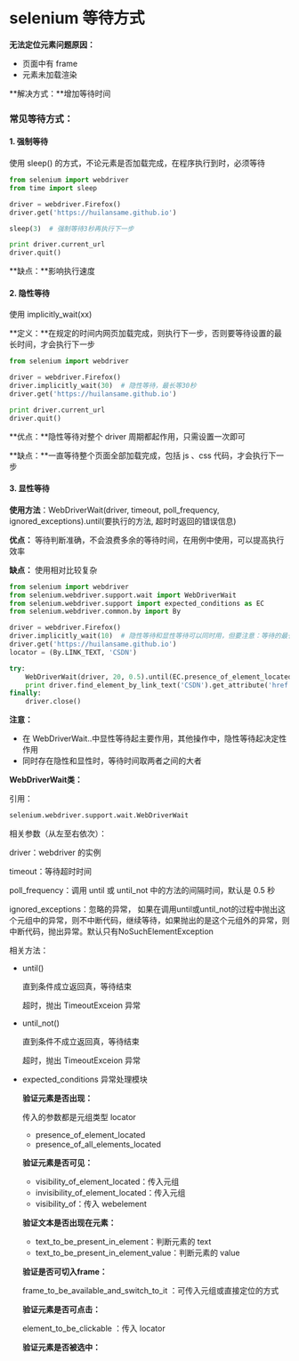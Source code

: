 # selenium 等待方式

**无法定位元素问题原因：**

+ 页面中有 frame
+ 元素未加载渲染

**解决方式：**增加等待时间

### 常见等待方式：

#### 1. 强制等待

使用 sleep() 的方式，不论元素是否加载完成，在程序执行到时，必须等待

```python
from selenium import webdriver
from time import sleep

driver = webdriver.Firefox()
driver.get('https://huilansame.github.io')

sleep(3)  # 强制等待3秒再执行下一步

print driver.current_url
driver.quit()

```

**缺点：**影响执行速度

#### 2. 隐性等待

使用  implicitly_wait(xx)  

**定义：**在规定的时间内网页加载完成，则执行下一步，否则要等待设置的最长时间，才会执行下一步

```python
from selenium import webdriver

driver = webdriver.Firefox()
driver.implicitly_wait(30)  # 隐性等待，最长等30秒
driver.get('https://huilansame.github.io')

print driver.current_url
driver.quit()
```

**优点：**隐性等待对整个 driver 周期都起作用，只需设置一次即可

**缺点：**一直等待整个页面全部加载完成，包括 js 、css 代码，才会执行下一步

#### 3. 显性等待

**使用方法**：WebDriverWait(driver, timeout, poll_frequency, ignored_exceptions).until(要执行的方法, 超时时返回的错误信息) 

**优点：** 等待判断准确，不会浪费多余的等待时间，在用例中使用，可以提高执行效率 

**缺点：** 使用相对比较复杂 

```python
from selenium import webdriver
from selenium.webdriver.support.wait import WebDriverWait
from selenium.webdriver.support import expected_conditions as EC
from selenium.webdriver.common.by import By

driver = webdriver.Firefox()
driver.implicitly_wait(10)  # 隐性等待和显性等待可以同时用，但要注意：等待的最长时间取两者之中的大者
driver.get('https://huilansame.github.io')
locator = (By.LINK_TEXT, 'CSDN')

try:
    WebDriverWait(driver, 20, 0.5).until(EC.presence_of_element_located(locator))
    print driver.find_element_by_link_text('CSDN').get_attribute('href')
finally:
    driver.close()
```

**注意：**

+ 在  WebDriverWait..中显性等待起主要作用，其他操作中，隐性等待起决定性作用
+ 同时存在隐性和显性时，等待时间取两者之间的大者

**WebDriverWait类：**

引用：

```python
selenium.webdriver.support.wait.WebDriverWait
```

相关参数（从左至右依次）：

driver：webdriver 的实例

timeout：等待超时时间

poll_frequency：调用 until 或 until_not 中的方法的间隔时间，默认是 0.5 秒

ignored_exceptions：忽略的异常， 如果在调用until或until_not的过程中抛出这个元组中的异常，则不中断代码，继续等待，如果抛出的是这个元组外的异常，则中断代码，抛出异常。默认只有NoSuchElementException 

相关方法：
+ until()

  直到条件成立返回真，等待结束

  超时，抛出 TimeoutExceion 异常

+ until_not()

  直到条件不成立返回真，等待结束

  超时，抛出 TimeoutExceion 异常

+ expected_conditions 异常处理模块

  **验证元素是否出现：**

  传入的参数都是元组类型 locator

  + presence_of_element_located
  + presence_of_all_elements_located

  **验证元素是否可见：**

  + visibility_of_element_located：传入元组
  + invisibility_of_element_located：传入元组
  + visibility_of：传入 webelement

  **验证文本是否出现在元素：**

  + text_to_be_present_in_element：判断元素的 text
  + text_to_be_present_in_element_value：判断元素的 value

  **验证是否可切入frame：**

   frame_to_be_available_and_switch_to_it ：可传入元组或直接定位的方式

  **验证元素是否可点击：**

   element_to_be_clickable ：传入 locator

  **验证元素是否被选中：**

